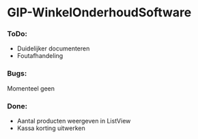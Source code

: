 # GIP-WinkelOnderhoudSoftware
### ToDo:

- Duidelijker documenteren
- Foutafhandeling

### Bugs: 

Momenteel geen

### Done:

- Aantal producten weergeven in ListView
- Kassa korting uitwerken